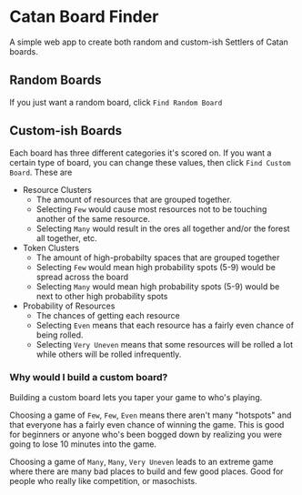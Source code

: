 # Catan Board Finder

A simple web app to create both random and custom-ish Settlers of Catan boards.

## Random Boards
If you just want a random board, click `Find Random Board`

## Custom-ish Boards

Each board has three different categories it's scored on. If you want a certain type of board, you can change these values, then click `Find Custom Board`. These are
* Resource Clusters
    * The amount of resources that are grouped together.
    * Selecting `Few` would cause most resources not to be touching another of the same resource. 
    * Selecting `Many` would result in the ores all together and/or the forest all together, etc. 
* Token Clusters 
    * The amount of high-probabilty spaces that are grouped together
    * Selecting `Few` would mean high probability spots (5-9) would be spread across the board
    * Selecting `Many` would mean high probability spots (5-9) would be next to other high probability spots
* Probability of Resources
    * The chances of getting each resource
    * Selecting `Even` means that each resource has a fairly even chance of being rolled. 
    * Selecting `Very Uneven` means that some resources will be rolled a lot while others will be rolled infrequently.

### Why would I build a custom board?
Building a custom board lets you taper your game to who's playing. 

Choosing a game of `Few`, `Few`, `Even` means there aren't many "hotspots" and that everyone has a fairly even chance of winning the game. This is good for beginners or anyone who's been bogged down by realizing you were going to lose 10 minutes into the game. 

Choosing a game of `Many`, `Many`, `Very Uneven` leads to an extreme game where there are many bad places to build and few good places. Good for people who really like competition, or masochists.
